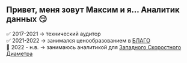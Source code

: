 


## Привет, меня зовут Максим и я... Аналитик данных :smirk:



✅ 2017-2021  → технический аудитор  
✅ 2021-2022  → занимался ценообразованием в [БЛАГО](https://www.gcblago.ru/)  
📍 2022 - н.в. → занимаюсь аналитикой для [Западного Скоростного Диаметра](https://nch-spb.com/)


